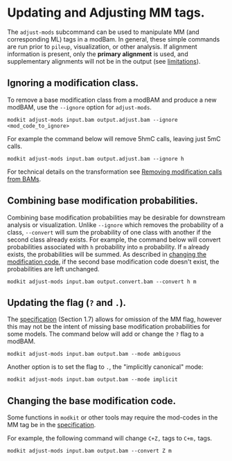 # Updating and Adjusting MM tags.

The `adjust-mods` subcommand can be used to manipulate MM (and corresponding ML) tags in a
modBam. In general, these simple commands are run prior to `pileup`, visualization, or
other analysis. If alignment information is present, only the **primary alignment** is used, 
and supplementary alignments will not be in the output (see [limitations](./limitations.md)).


## Ignoring a modification class.

To remove a base modification class from a modBAM and produce a new modBAM, use the
`--ignore` option for `adjust-mods`.

```
modkit adjust-mods input.bam output.adjust.bam --ignore <mod_code_to_ignore>
```
For example the command below will remove 5hmC calls, leaving just 5mC calls.

```
modkit adjust-mods input.bam output.adjust.bam --ignore h
```
For technical details on the transformation see [Removing modification calls from
BAMs](./collapse.md#removing-dna-base-modification-probabilities).

## Combining base modification probabilities.

Combining base modification probabilities may be desirable for downstream analysis or
visualization. Unlike `--ignore` which removes the probability of a class, `--convert`
will sum the probability of one class with another if the second class already exists. For
example, the command below will convert probabilities associated with `h` probability into
`m` probability. If `m` already exists, the probabilities will be summed.  As described in
[changing the modification code](./intro_adjust.md#changing-the-base-modification-code),
if the second base modification code doesn't exist, the probabilities are left unchanged.

```
modkit adjust-mods input.bam output.convert.bam --convert h m
```


## Updating the flag (`?` and `.`).
The [specification](https://samtools.github.io/hts-specs/SAMtags.pdf) (Section 1.7) allows
for omission of the MM flag, however this may not be the intent of missing base
modification probabilities for some models. The command below will add or change the `?` flag to a modBAM.

```
modkit adjust-mods input.bam output.bam --mode ambiguous
```

Another option is to set the flag to `.`, the "implicitly canonical" mode:

```
modkit adjust-mods input.bam output.bam --mode implicit
```

## Changing the base modification code.
Some functions in `modkit` or other tools may require the mod-codes in the MM tag be in
the [specification](https://samtools.github.io/hts-specs/SAMtags.pdf). 

For example, the following command will change `C+Z,` tags to `C+m,` tags.

```
modkit adjust-mods input.bam output.bam --convert Z m
```
